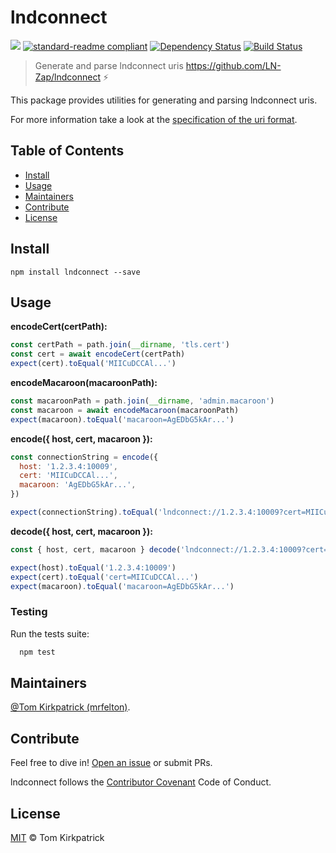 # lndconnect

[![](https://img.shields.io/badge/project-LND-blue.svg?style=flat-square)](https://github.com/lightningnetwork/lnd)
[![standard-readme compliant](https://img.shields.io/badge/standard--readme-OK-green.svg?style=flat-square)](https://github.com/RichardLitt/standard-readme)
[![Dependency Status](https://david-dm.org/LN-Zap/lndconnect.svg?style=flat-square)](https://david-dm.org/LN-Zap/lndconnect)
[![Build Status](https://travis-ci.org/LN-Zap/lndconnect.svg?branch=master)](https://travis-ci.org/LN-Zap/lndconnect)

> Generate and parse lndconnect uris https://github.com/LN-Zap/lndconnect ⚡️

This package provides utilities for generating and parsing lndconnect uris.

For more information take a look at the [specification of the uri format](https://github.com/LN-Zap/lndconnect/blob/master/lnd_connect_uri.md).

## Table of Contents

- [Install](#install)
- [Usage](#usage)
- [Maintainers](#maintainers)
- [Contribute](#contribute)
- [License](#license)

## Install

```
npm install lndconnect --save
```

## Usage

**encodeCert(certPath<string>):**

```javascript
const certPath = path.join(__dirname, 'tls.cert')
const cert = await encodeCert(certPath)
expect(cert).toEqual('MIICuDCCAl...')
```

**encodeMacaroon(macaroonPath<string>):**

```javascript
const macaroonPath = path.join(__dirname, 'admin.macaroon')
const macaroon = await encodeMacaroon(macaroonPath)
expect(macaroon).toEqual('macaroon=AgEDbG5kAr...')
```

**encode({ host<string>, cert<string>, macaroon<string> }):**

```javascript
const connectionString = encode({
  host: '1.2.3.4:10009',
  cert: 'MIICuDCCAl...',
  macaroon: 'AgEDbG5kAr...',
})

expect(connectionString).toEqual('lndconnect://1.2.3.4:10009?cert=MIICuDCCAl...&macaroon=AgEDbG5kAr...')
```

**decode({ host<string>, cert<string>, macaroon<string> }):**

```javascript
const { host, cert, macaroon } decode('lndconnect://1.2.3.4:10009?cert=MIICuDCCAl...&macaroon=AgEDbG5kAr...')

expect(host).toEqual('1.2.3.4:10009')
expect(cert).toEqual('cert=MIICuDCCAl...')
expect(macaroon).toEqual('macaroon=AgEDbG5kAr...')
```

### Testing

Run the tests suite:

```bash
  npm test
```

## Maintainers

[@Tom Kirkpatrick (mrfelton)](https://github.com/mrfelton).

## Contribute

Feel free to dive in! [Open an issue](https://github.com/LN-Zap/lndconnect/issues/new) or submit PRs.

lndconnect follows the [Contributor Covenant](http://contributor-covenant.org/version/1/3/0/) Code of Conduct.

## License

[MIT](LICENSE) © Tom Kirkpatrick
